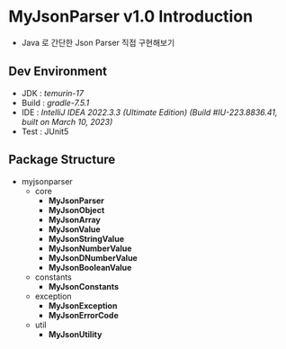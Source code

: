# MyJsonParser v1.0 Introduction

- Java 로 간단한 Json Parser 직접 구현해보기

## Dev Environment

- JDK : *temurin-17*
- Build : *gradle-7.5.1*
- IDE : *IntelliJ IDEA 2022.3.3 (Ultimate Edition) (Build #IU-223.8836.41, built on March 10, 2023)*
- Test : JUnit5

## Package Structure

-  myjsonparser
   - core
     - **MyJsonParser**
     - **MyJsonObject**
     - **MyJsonArray**
     - **MyJsonValue**
     - **MyJsonStringValue**
     - **MyJsonNumberValue**
     - **MyJsonDNumberValue**
     - **MyJsonBooleanValue**
   - constants 
     - **MyJsonConstants**
   - exception
     - **MyJsonException**
     - **MyJsonErrorCode**
   - util
     - **MyJsonUtility**
